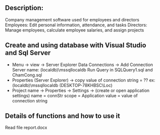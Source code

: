 ## Description:
Company management software used for employees and directors
Employees: Edit personal information, attendance, and tasks
Directors: Manage employees, calculate employee salaries, and assign projects

## Create and using database with Visual Studio and Sql Server
- Menu -> view -> Server Explorer
  Data Connections -> Add Connection
  Server name: (localdb)\mssqllocaldb
  Run Query in SQLQuery1.sql and ChamCong.sql
- Properties (Server Explorer) -> copy value of connection string = ?? ex: (localdb)\mssqllocaldb (DESKTOP-78KHBSC\Loc)
- Project name -> Properties -> Settings -> (create or open application settings)
  name = connStr
  scope = Application
  value = value of connection string

## Details of functions and how to use it
Read file report.docx


